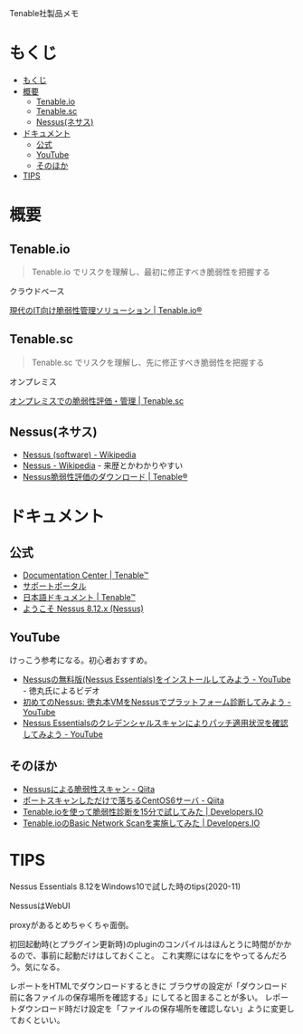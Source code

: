 Tenable社製品メモ

# もくじ

- [もくじ](#もくじ)
- [概要](#概要)
  - [Tenable.io](#tenableio)
  - [Tenable.sc](#tenablesc)
  - [Nessus(ネサス)](#nessusネサス)
- [ドキュメント](#ドキュメント)
  - [公式](#公式)
  - [YouTube](#youtube)
  - [そのほか](#そのほか)
- [TIPS](#tips)

# 概要

## Tenable.io

> Tenable.io でリスクを理解し、最初に修正すべき脆弱性を把握する

クラウドベース

[現代のIT向け脆弱性管理ソリューション | Tenable.io®](https://jp.tenable.com/products/tenable-io)

## Tenable.sc

> Tenable.sc でリスクを理解し、先に修正すべき脆弱性を把握する

オンプレミス

[オンプレミスでの脆弱性評価・管理 | Tenable.sc](https://jp.tenable.com/products/tenable-sc)

## Nessus(ネサス)

- [Nessus (software) - Wikipedia](<https://en.wikipedia.org/wiki/Nessus_(software)>)
- [Nessus - Wikipedia](https://ja.wikipedia.org/wiki/Nessus) - 来歴とかわかりやすい
- [Nessus脆弱性評価のダウンロード | Tenable®](https://jp.tenable.com/products/nessus)

# ドキュメント

## 公式

- [Documentation Center | Tenable™](https://docs.tenable.com/)
- [サポートポータル](https://community.tenable.com/s/)
- [日本語ドキュメント | Tenable™](https://jp.docs.tenable.com/)
- [ようこそ Nessus 8.12.x (Nessus)](https://jp.docs.tenable.com/nessus/8_12/Content/GettingStarted.htm)

## YouTube

けっこう参考になる。初心者おすすめ。

- [Nessusの無料版(Nessus Essentials)をインストールしてみよう - YouTube](https://www.youtube.com/watch?v=SegCYc4_21U) - 徳丸氏によるビデオ
- [初めてのNessus: 徳丸本VMをNessusでプラットフォーム診断してみよう - YouTube](https://www.youtube.com/watch?v=1TDP8Rlsdnc)
- [Nessus Essentialsのクレデンシャルスキャンによりパッチ適用状況を確認してみよう - YouTube](https://www.youtube.com/watch?v=VrP9B8tdW0g)

## そのほか

- [Nessusによる脆弱性スキャン - Qiita](https://qiita.com/prt445/items/81ea55eb3d6f0ecff329)
- [ポートスキャンしただけで落ちるCentOS6サーバ - Qiita](https://qiita.com/ockeghem/items/9e8158a51cd4d3368ac5)
- [Tenable.ioを使って脆弱性診断を15分で試してみた | Developers.IO](https://dev.classmethod.jp/articles/tenable-io-nessus-basicnetworkscan/)
- [Tenable.ioのBasic Network Scanを実施してみた | Developers.IO](https://dev.classmethod.jp/articles/tenable-io-vulnerabilitymanagement-basicnetworkscan/)

# TIPS

Nessus Essentials 8.12をWindows10で試した時のtips(2020-11)

NessusはWebUI

proxyがあるとめちゃくちゃ面倒。

初回起動時(とプラグイン更新時)のpluginのコンパイルはほんとうに時間がかかるので、事前に起動だけはしておくこと。
これ実際にはなにをやってるんだろう。気になる。

レポートをHTMLでダウンロードするときに
ブラウザの設定が「ダウンロード前に各ファイルの保存場所を確認する」にしてると固まることが多い。
レポートダウンロード時だけ設定を「ファイルの保存場所を確認しない」ように変更しておくといい。
